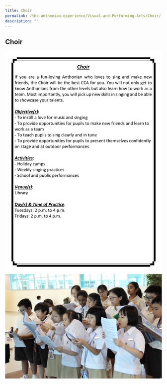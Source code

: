```yaml
---
title: Choir
permalink: /the-anthonian-experience/Visual-and-Performing-Arts/Choir/
description: ""
---
```

## Choir


![](/images/CCA%202023_Sep/cca-08.png)
![](/images/choir1.jpg)